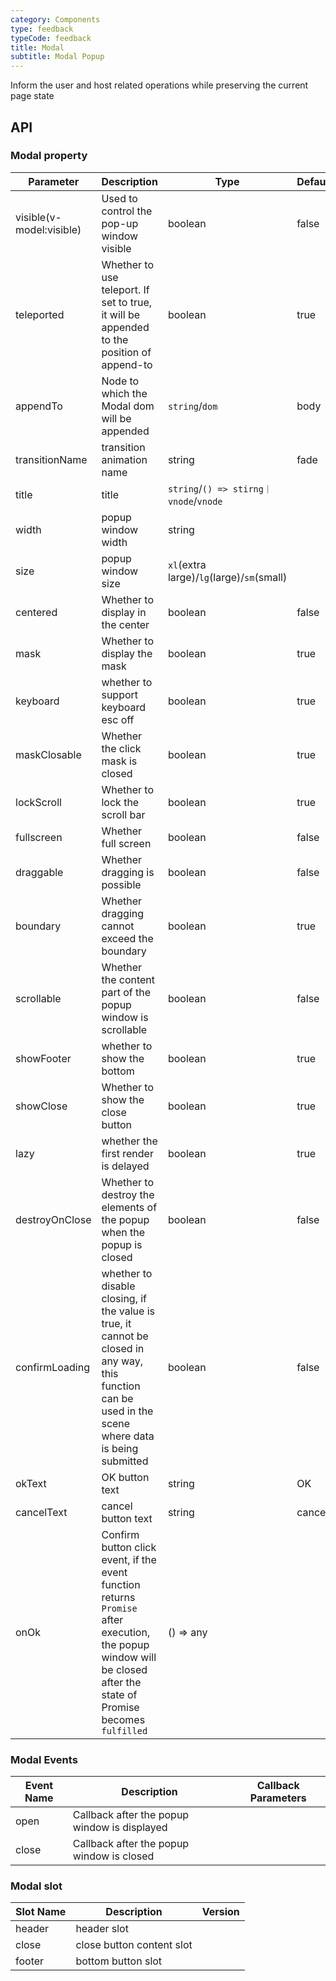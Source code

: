 ```yaml
---
category: Components
type: feedback
typeCode: feedback
title: Modal
subtitle: Modal Popup
---
```


Inform the user and host related operations while preserving the current page state

## API

### Modal property

| Parameter | Description | Type | Default |
|--------------------------|------------------------------------------------------------------|------------------------------------------|------|
| visible(v-model:visible) | Used to control the pop-up window visible | boolean | false |
| teleported | Whether to use teleport. If set to true, it will be appended to the position of append-to | boolean | true |
| appendTo | Node to which the Modal dom will be appended | `string`/`dom` | body |
| transitionName | transition animation name | string | fade |
| title | title | `string`/`() => stirng｜vnode`/`vnode` | |
| width | popup window width | string | |
| size | popup window size | `xl`(extra large)/`lg`(large)/`sm`(small) | |
| centered | Whether to display in the center | boolean | false |
| mask | Whether to display the mask | boolean | true |
| keyboard | whether to support keyboard esc off | boolean | true |
| maskClosable | Whether the click mask is closed | boolean | true |
| lockScroll | Whether to lock the scroll bar | boolean | true |
| fullscreen | Whether full screen | boolean | false |
| draggable | Whether dragging is possible | boolean | false |
| boundary | Whether dragging cannot exceed the boundary | boolean | true |
| scrollable | Whether the content part of the popup window is scrollable | boolean | false |
| showFooter | whether to show the bottom | boolean | true |
| showClose | Whether to show the close button | boolean | true |
| lazy | whether the first render is delayed | boolean | true |
| destroyOnClose | Whether to destroy the elements of the popup when the popup is closed | boolean | false |
| confirmLoading | whether to disable closing, if the value is true, it cannot be closed in any way, this function can be used in the scene where data is being submitted | boolean | false |
| okText | OK button text | string | OK |
| cancelText | cancel button text | string | cancel |
| onOk | Confirm button click event, if the event function returns `Promise` after execution, the popup window will be closed after the state of Promise becomes `fulfilled` | () => any | |

### Modal Events

| Event Name | Description | Callback Parameters |
|-------|----------|------|
| open | Callback after the popup window is displayed | |
| close | Callback after the popup window is closed | |

### Modal slot

| Slot Name | Description | Version |
|------------|----------|-----|
| header | header slot | |
| close | close button content slot | |
| footer | bottom button slot | |
